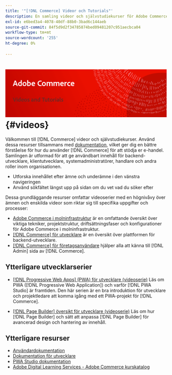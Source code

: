 ```yaml
---
title: '"[!DNL Commerce] Videor och Tutorials"'
description: En samling videor och självstudiekurser för Adobe Commerce och Magento Open Source
exl-id: e6bed3a4-4078-40df-88b0-3bad6c144aeb
source-git-commit: 84f5d9d2f34785874bed09481207c951aecbca04
workflow-type: tm+mt
source-wordcount: '255'
ht-degree: 0%

---
```


# <!-- use banner as heading -->![Commerce Videos och Tutorials](./assets/banner-videos-home.png) {#videos}

Välkommen till [!DNL Commerce] videor och självstudiekurser. Använd dessa resurser tillsammans med [dokumentation](https://experienceleague.adobe.com/docs/commerce.html), vilket ger dig en bättre förståelse för hur du använder [!DNL Commerce] för att stödja er e-handel. Samlingen är utformad för att ge användbart innehåll för backend-utvecklare, klientutvecklare, systemadministratörer, handlare och andra roller inom organisationen.

- Utforska innehållet efter ämne och underämne i den vänstra navigeringen
- Använd sökfältet längst upp på sidan om du vet vad du söker efter

Dessa grundläggande resurser omfattar videoserier med en högnivåvy över ämnen och enskilda videor som riktar sig till specifika uppgifter och processer:

- [Adobe Commerce i molninfrastruktur](./cloud/1-overview.md) är en omfattande översikt över viktiga tekniker, projektstruktur, driftsättningsfaser och konfigurationer för Adobe Commerce i molninfrastruktur.
- [[!DNL Commerce] för utvecklare](./developer/backend-1-1-overview.md) är en översikt över plattformen för backend-utvecklare.
- [[!DNL Commerce] för företagsanvändare](./merchant/introduction/1-1-menus.md) hjälper alla att känna till [!DNL Admin] sida av [!DNL Commerce].

## Ytterligare utvecklarserier

- [[!DNL Progressive Web Apps] (PWA) för utvecklare (videoserie)](./pwa/introduction/1-overview.md) Läs om PWA ([!DNL Progressive Web Application]) och varför [!DNL PWA Studio] är framtiden &#x200B;. Den här serien är en bra introduktion för utvecklare och projektledare att komma igång med ett PWA-projekt för [!DNL Commerce].

- [[!DNL Page Builder] översikt för utvecklare (videoserie)](./developer/page-builder/1-intro-case-studies.md) Läs om hur [!DNL Page Builder] och sätt att anpassa [!DNL Page Builder] för avancerad design och hantering av innehåll.

<!--
- **[Security planning for [!DNL Commerce] (video series)](./security/summit-security/1-summit-security.md)**
    <br>
    *How the e-commerce threat landscape is changing. The importance of security for the customer running an e-commerce application and specific processes and practices for securing Magento*
-->

## Ytterligare resurser

- [Användardokumentation](https://docs.magento.com/)
- [Dokumentation för utvecklare](https://devdocs.magento.com/)
- [PWA Studio dokumentation](https://developer.adobe.com/commerce/pwa-studio/)
- [Adobe Digital Learning Services - Adobe Commerce kurskatalog](https://learning.adobe.com/catalog.html?solution=Adobe%20Commerce)
